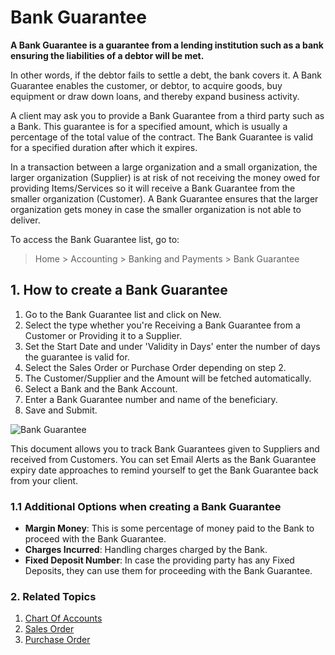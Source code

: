 <!-- add-breadcrumbs -->
# Bank Guarantee

**A Bank Guarantee is a guarantee from a lending institution such as a bank ensuring the liabilities of a debtor will be met.**

In other words, if the debtor fails to settle a debt, the bank covers it. A Bank Guarantee enables the customer, or debtor, to acquire goods, buy equipment or draw down loans, and thereby expand business activity.

A client may ask you to provide a Bank Guarantee from a third party such as a Bank. This guarantee is for a specified amount, which is usually a percentage of the total value of the contract. The Bank Guarantee is valid for a specified duration after which it expires.

In a transaction between a large organization and a small organization, the larger organization (Supplier) is at risk of not receiving the money owed for providing Items/Services so it will receive a Bank Guarantee from the smaller organization (Customer). A Bank Guarantee ensures that the larger organization gets money in case the smaller organization is not able to deliver.

To access the Bank Guarantee list, go to:
> Home > Accounting > Banking and Payments > Bank Guarantee

## 1. How to create a Bank Guarantee
1. Go to the Bank Guarantee list and click on New.
1. Select the type whether you're Receiving a Bank Guarantee from a Customer or Providing it to a Supplier.
1. Set the Start Date and under 'Validity in Days' enter the number of days the guarantee is valid for.
1. Select the Sales Order or Purchase Order depending on step 2.
1. The Customer/Supplier and the Amount will be fetched automatically.
1. Select a Bank and the Bank Account.
1. Enter a Bank Guarantee number and name of the beneficiary.
1. Save and Submit.
 <img class="screenshot" alt="Bank Guarantee" src="{{docs_base_url}}/v12/assets/img/accounts/bank-guarantee.png">

This document allows you to track Bank Guarantees given to Suppliers and received from Customers. You can set Email Alerts as the Bank Guarantee expiry date approaches to remind yourself to get the Bank Guarantee back from your client.

### 1.1 Additional Options when creating a Bank Guarantee

* **Margin Money**: This is some percentage of money paid to the Bank to proceed with the Bank Guarantee.
* **Charges Incurred**: Handling charges charged by the Bank.
* **Fixed Deposit Number**: In case the providing party has any Fixed Deposits, they can use them for proceeding with the Bank Guarantee.

### 2. Related Topics
1. [Chart Of Accounts](/docs/v12/user/manual/en/accounts/chart-of-accounts)
1. [Sales Order](/docs/v12/user/manual/en/selling/sales-order)
1. [Purchase Order](/docs/v12/user/manual/en/buying/purchase-order)
